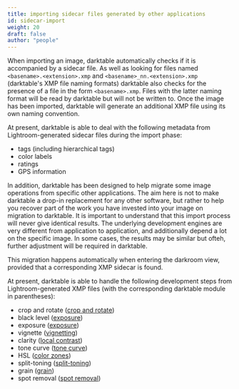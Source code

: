 ```yaml
---
title: importing sidecar files generated by other applications
id: sidecar-import
weight: 20
draft: false
author: "people"
---
```


 When importing an image, darktable automatically checks if it is accompanied by a sidecar file. As well as looking for files named `<basename>.<extension>.xmp` and `<basename>_nn.<extension>.xmp` (darktable's XMP file naming formats) darktable also checks for the presence of a file in the form `<basename>.xmp`. Files with the latter naming format will be read by darktable but will not be written to. Once the image has been imported, darktable will generate an additional XMP file using its own naming convention.

At present, darktable is able to deal with the following metadata from Lightroom-generated sidecar files during the import phase:

- tags (including hierarchical tags)
- color labels
- ratings
- GPS information

In addition, darktable has been designed to help migrate some image operations from specific other applications. The aim here is not to make darktable a drop-in replacement for any other software, but rather to help you recover part of the work you have invested into your image on migration to darktable. It is important to understand that this import process will never give identical results. The underlying development engines are very different from application to application, and additionally depend a lot on the specific image. In some cases, the results may be similar but ofteh, further adjustment will be required in darktable.

This migration happens automatically when entering the darkroom view, provided that a corresponding XMP sidecar is found.

At present, darktable is able to handle the following development steps from Lightroom-generated XMP files (with the corresponding darktable module in parentheses):

- crop and rotate ([crop and rotate](../../module-reference/processing-modules/crop-rotate.md))
- black level ([exposure](../../module-reference/processing-modules/exposure.md))
- exposure ([exposure](../../module-reference/processing-modules/exposure.md))
- vignette ([vignetting](../../module-reference/processing-modules/vignetting.md))
- clarity ([local contrast](../../module-reference/processing-modules/local-contrast.md))
- tone curve ([tone curve](../../module-reference/processing-modules/tone-curve.md))
- HSL ([color zones](../../module-reference/processing-modules/color-zones.md))
- split-toning ([split-toning](../../module-reference/processing-modules/split-toning.md))
- grain ([grain](../../module-reference/processing-modules/grain.md))
- spot removal ([spot removal](../../module-reference/processing-modules/spot-removal.md))
